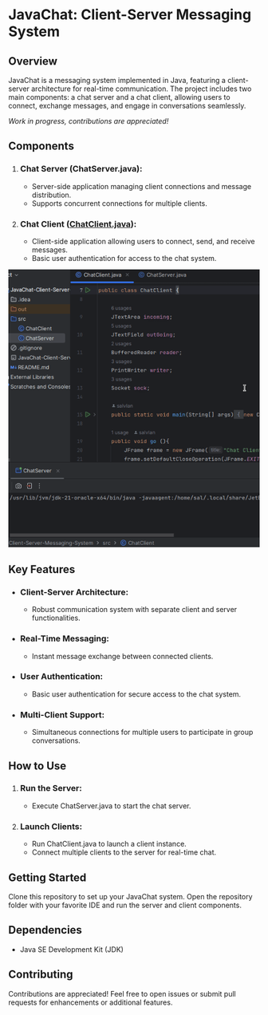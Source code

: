 # JavaChat: Client-Server Messaging System
## Overview
JavaChat is a messaging system implemented in Java, featuring a client-server architecture for real-time communication. The project includes two main components: a chat server and a chat client, allowing users to connect, exchange messages, and engage in conversations seamlessly.  

*Work in progress, contributions are appreciated!*
## Components
1. ### Chat Server (ChatServer.java):
   - Server-side application managing client connections and message distribution.
   - Supports concurrent connections for multiple clients.
2. ### Chat Client ([ChatClient.java](src/ChatClient.java)):
   - Client-side application allowing users to connect, send, and receive messages.
   - Basic user authentication for access to the chat system.

![Quik view of the app.](description_gifs/JavaChat-Client-Server-Messaging-System.gif "View of the app")
## Key Features
- ### Client-Server Architecture:
  - Robust communication system with separate client and server functionalities.
- ### Real-Time Messaging:
  - Instant message exchange between connected clients.
- ### User Authentication:
  - Basic user authentication for secure access to the chat system.
- ### Multi-Client Support:
  - Simultaneous connections for multiple users to participate in group conversations.
## How to Use
1. ### Run the Server:
   - Execute ChatServer.java to start the chat server.
2. ### Launch Clients:
   - Run ChatClient.java to launch a client instance.
   - Connect multiple clients to the server for real-time chat.
## Getting Started
Clone this repository to set up your JavaChat system. Open the repository folder with your favorite IDE and run the server and client components.
## Dependencies
- Java SE Development Kit (JDK)
## Contributing
Contributions are appreciated! Feel free to open issues or submit pull requests for enhancements or additional features.
